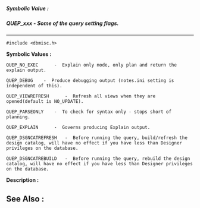 ##### Symbolic Value : 
##### QUEP_xxx - Some of the query setting flags.
---
```
#include <dbmisc.h>
```

**Symbolic Values :**

	QUEP_NO_EXEC	  -  Explain only mode, only plan and return the explain output.

	QUEP_DEBUG	  -  Produce debugging output (notes.ini setting is independent of this).

	QUEP_VIEWREFRESH	  -  Refresh all views when they are opened(default is NO_UPDATE).

	QUEP_PARSEONLY	  -  To check for syntax only - stops short of planning.

	QUEP_EXPLAIN	  -  Governs producing Explain output.

	QUEP_DSGNCATREFRESH	  -  Before running the query, build/refresh the design catalog, will have no effect if you have less than Designer privileges on the database.

	QUEP_DSGNCATREBUILD	  -  Before running the query, rebuild the design catalog, will have no effect if you have less than Designer privileges on the database.


**Description :**




**See Also :**
---
